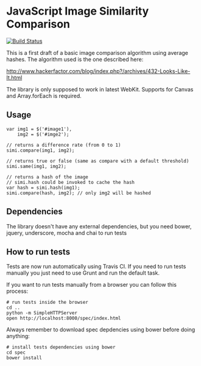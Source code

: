 JavaScript Image Similarity Comparison
=======================

[![Build Status](https://travis-ci.org/bitlyfied/js-image-similarity.png)](https://travis-ci.org/bitlyfied/js-image-similarity)

This is a first draft of a basic image comparison algorithm using average hashes.
The algorithm used is the one described here:

http://www.hackerfactor.com/blog/index.php?/archives/432-Looks-Like-It.html

The library is only supposed to work in latest WebKit.
Supports for Canvas and Array.forEach is required.

Usage
-----

    var img1 = $('#image1'),
        img2 = $('#imge2');

    // returns a difference rate (from 0 to 1)
    simi.compare(img1, img2);

    // returns true or false (same as compare with a default threshold)
    simi.same(img1, img2);

    // returns a hash of the image
    // simi.hash could be invoked to cache the hash
    var hash = simi.hash(img1);
    simi.compare(hash, img2); // only img2 will be hashed


Dependencies
-----

The library doesn't have any external dependencies, but you need bower, jquery, underscore, mocha and chai to run tests


How to run tests
----

Tests are now run automatically using Travis CI.
If you need to run tests manually you just need to use Grunt and run the default task.

If you want to run tests manually from a browser you can follow this process:

    # run tests inside the browser
    cd ..
    python -m SimpleHTTPServer
    open http://localhost:8000/spec/index.html

Always remember to download spec depdencies using bower before doing anything:

    # install tests dependencies using bower
    cd spec
    bower install

